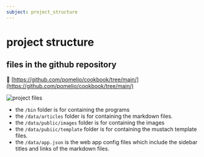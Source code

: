 ```yaml
---
subject: project_structure
---
```

# project structure

## files in the github repository
📄 [https://github.com/pomelio/cookbook/tree/main/](https://github.com/pomelio/cookbook/tree/main/)

![project files](/cookbook/public/images/cookbook_files.png)

- the `/bin` folder is for containing the programs
- the `/data/articles` folder is for containing the markdown files.
- the `/data/public/images` folder is for containing the images
- the `/data/pubiic/template` folder is for containing the mustach template files.
- the `/data/app.json` is the web app config files which include the sidebar titles and links of the markdown files.

